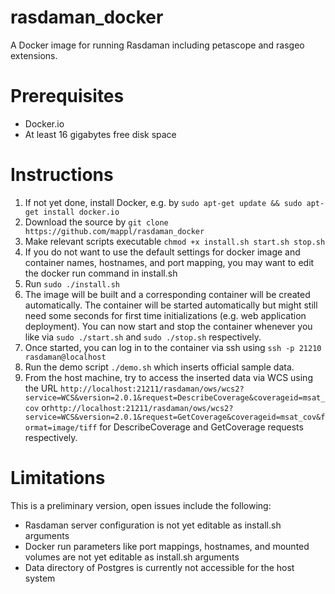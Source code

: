 rasdaman_docker
===============
A Docker image for running Rasdaman including petascope and rasgeo extensions.

# Prerequisites
- Docker.io 
- At least 16 gigabytes free disk space

# Instructions
1. If not yet done, install Docker, e.g. by `sudo apt-get update && sudo apt-get install docker.io`
2. Download the source by `git clone https://github.com/mappl/rasdaman_docker`
3. Make relevant scripts executable `chmod +x install.sh start.sh stop.sh`
4. If you do not want to use the default settings for docker image and container names, hostnames, and port mapping, you may want to edit the docker run command in install.sh
5. Run `sudo ./install.sh`
6. The image will be built and a corresponding container will be created automatically. The container will be started automatically but might still need some seconds for first time initializations (e.g. web application deployment). You can now start and stop the container whenever you like via `sudo ./start.sh` and `sudo ./stop.sh` respectively.
7. Once started, you can log in to the container via ssh using `ssh -p 21210 rasdaman@localhost`
8. Run the demo script `./demo.sh` which inserts official sample data.
9. From the host machine, try to access the inserted data via WCS using the URL `http://localhost:21211/rasdaman/ows/wcs2?service=WCS&version=2.0.1&request=DescribeCoverage&coverageid=msat_cov` or`http://localhost:21211/rasdaman/ows/wcs2?service=WCS&version=2.0.1&request=GetCoverage&coverageid=msat_cov&format=image/tiff` for DescribeCoverage and GetCoverage requests respectively.



# Limitations
This is a preliminary version, open issues include the following:
- Rasdaman server configuration is not yet editable as install.sh arguments
- Docker run parameters like port mappings, hostnames, and mounted volumes are not yet editable as install.sh arguments
- Data directory of Postgres is currently not accessible for the host system
